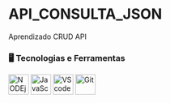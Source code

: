 # API_CONSULTA_JSON
Aprendizado CRUD API

### 🖥️ Tecnologias e Ferramentas 
<p align="left">
<img width="40px" src="https://cdn.jsdelivr.net/gh/devicons/devicon/icons/nodejs/nodejs-original.svg" title="NODEjs"/>
<img width="40px" src="https://cdn.jsdelivr.net/gh/devicons/devicon/icons/javascript/javascript-original.svg" title="JavaScript"/>
<img width="40px" src="https://cdn.jsdelivr.net/gh/devicons/devicon/icons/vscode/vscode-original.svg" title="VScode"/>
<img width="40px" src="https://cdn.jsdelivr.net/gh/devicons/devicon/icons/git/git-original.svg" title="Git"/>
</p>
